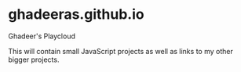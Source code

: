 # ghadeeras.github.io
Ghadeer's Playcloud

This will contain small JavaScript projects as well as links to my other bigger projects.

